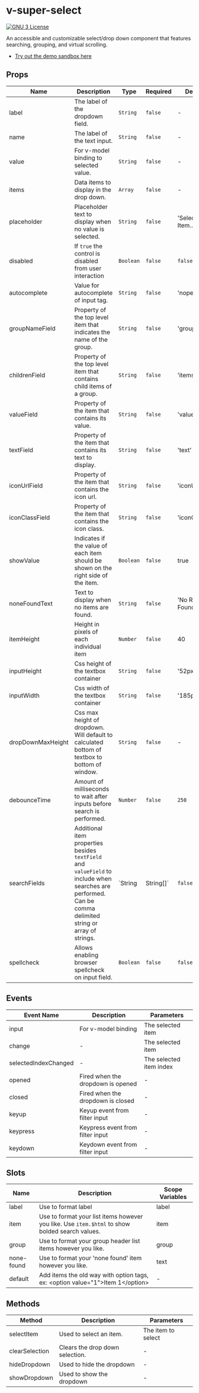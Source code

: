 # v-super-select

[![GNU 3 License](https://img.shields.io/github/license/wpatter6/v-super-select.svg?color=yellowgreen)](https://github.com/wpatter6/v-super-select/blob/master/LICENSE)

An accessible and customizable select/drop down component that features searching, grouping, and virtual scrolling.

- [Try out the demo sandbox here](https://codesandbox.io/s/v-super-select-demo-8542r)

## Props

<!-- @vuese:VSuperSelect:props:start -->

| Name              | Description                                                                                                                                                | Type                | Required | Default             |
| ----------------- | ---------------------------------------------------------------------------------------------------------------------------------------------------------- | ------------------- | -------- | ------------------- |
| label             | The label of the dropdown field.                                                                                                                           | `String`            | `false`  | -                   |
| name              | The label of the text input.                                                                                                                               | `String`            | `false`  | -                   |
| value             | For v-model binding to selected value.                                                                                                                     | `String`            | `false`  | -                   |
| items             | Data items to display in the drop down.                                                                                                                    | `Array`             | `false`  | -                   |
| placeholder       | Placeholder text to display when no value is selected.                                                                                                     | `String`            | `false`  | 'Select an Item...' |
| disabled          | If `true` the control is disabled from user interaction                                                                                                    | `Boolean`           | `false`  | `false`             |
| autocomplete      | Value for autocomplete of input tag.                                                                                                                       | `String`            | `false`  | 'nope'              |
| groupNameField    | Property of the top level item that indicates the name of the group.                                                                                       | `String`            | `false`  | 'groupName'         |
| childrenField     | Property of the top level item that contains child items of a group.                                                                                       | `String`            | `false`  | 'items'             |
| valueField        | Property of the item that contains its value.                                                                                                              | `String`            | `false`  | 'value'             |
| textField         | Property of the item that contains its text to display.                                                                                                    | `String`            | `false`  | 'text'              |
| iconUrlField      | Property of the item that contains the icon url.                                                                                                           | `String`            | `false`  | 'iconUrl'           |
| iconClassField    | Property of the item that contains the icon class.                                                                                                         | `String`            | `false`  | 'iconClass'         |
| showValue         | Indicates if the value of each item should be shown on the right side of the item.                                                                         | `Boolean`           | `false`  | true                |
| noneFoundText     | Text to display when no items are found.                                                                                                                   | `String`            | `false`  | 'No Results Found'  |
| itemHeight        | Height in pixels of each individual item                                                                                                                   | `Number`            | `false`  | 40                  |
| inputHeight       | Css height of the textbox container                                                                                                                        | `String`            | `false`  | '52px'              |
| inputWidth        | Css width of the textbox container                                                                                                                         | `String`            | `false`  | '185px'             |
| dropDownMaxHeight | Css max height of dropdown. Will default to calculated bottom of textbox to bottom of window.                                                              | `String`            | `false`  | -                   |
| debounceTime      | Amount of milliseconds to wait after inputs before search is performed.                                                                                    | `Number`            | `false`  | `250`               |
| searchFields      | Additional item properties besides `textField` and `valueField` to include when searches are performed. Can be comma delimited string or array of strings. | `String | String[]` | `false`  | `[]`                |
| spellcheck        | Allows enabling browser spellcheck on input field.                                                                                                         | `Boolean`           | `false`  | `false`             |

<!-- @vuese:VSuperSelect:props:end -->

## Events

<!-- @vuese:VSuperSelect:events:start -->

| Event Name           | Description                       | Parameters              |
| -------------------- | --------------------------------- | ----------------------- |
| input                | For v-model binding               | The selected item       |
| change               | -                                 | The selected item       |
| selectedIndexChanged | -                                 | The selected item index |
| opened               | Fired when the dropdown is opened | -                       |
| closed               | Fired when the dropdown is closed | -                       |
| keyup                | Keyup event from filter input     | -                       |
| keypress             | Keypress event from filter input  | -                       |
| keydown              | Keydown event from filter input   | -                       |

<!-- @vuese:VSuperSelect:events:end -->

## Slots

<!-- @vuese:VSuperSelect:slots:start -->

| Name       | Description                                                                                    | Scope Variables |
| ---------- | ---------------------------------------------------------------------------------------------- | --------------- |
| label      | Use to format label                                                                            | label           |
| item       | Use to format your list items however you like. Use `item.$html` to show bolded search values. | item            |
| group      | Use to format your group header list items however you like.                                   | group           |
| none-found | Use to format your 'none found' item however you like.                                         | text            |
| default    | Add items the old way with option tags, ex: &lt;option value="1"&gt;Item 1&lt;/option&gt;      | -               |

<!-- @vuese:VSuperSelect:slots:end -->

## Methods

<!-- @vuese:VSuperSelect:methods:start -->

| Method         | Description                     | Parameters         |
| -------------- | ------------------------------- | ------------------ |
| selectItem     | Used to select an item.         | The item to select |
| clearSelection | Clears the drop down selection. | -                  |
| hideDropdown   | Used to hide the dropdown       | -                  |
| showDropdown   | Used to show the dropdown       | -                  |

<!-- @vuese:VSuperSelect:methods:end -->
